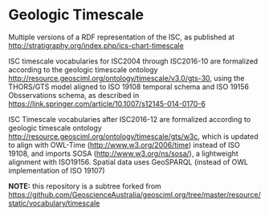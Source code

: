 # Geologic Timescale

Multiple versions of a RDF representation of the ISC, as published at http://stratigraphy.org/index.php/ics-chart-timescale 

ISC timescale vocabularies for ISC2004 through ISC2016-10 are formalized according to the geologic timescale ontology http://resource.geosciml.org/ontology/timescale/v3.0/gts-30, using the THORS/GTS model aligned to ISO 19108 temporal schema and ISO 19156 Obsservations schema, as described in https://link.springer.com/article/10.1007/s12145-014-0170-6 

ISC Timescale vocabularies after ISC2016-12 are formalized according to geologic timescale ontology http://resource.geosciml.org/ontology/timescale/gts/w3c, which is updated to align with OWL-Time (http://www.w3.org/2006/time) instead of ISO 19108, and imports SOSA (http://www.w3.org/ns/sosa/), a lightweight alignment with ISO19156.   Spatial data uses GeoSPARQL (instead of OWL implementation of ISO 19107)

**NOTE:** this repository is a subtree forked from https://github.com/GeoscienceAustralia/geosciml.org/tree/master/resource/static/vocabulary/timescale
